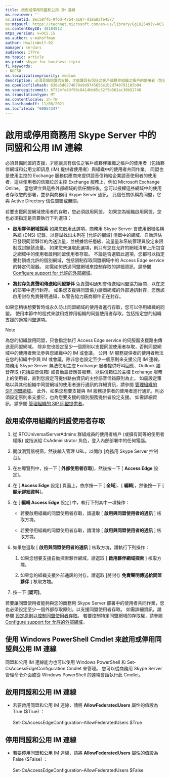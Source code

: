 ```yaml
---
title: 啟用或停用同盟和公用 IM 連線
ms.reviewer: ''
ms:assetid: 8ec58f4b-9f6d-47b4-a187-d18a83fe4577
ms:mtpsurl: https://technet.microsoft.com/en-us/library/Gg182549(v=OCS.15)
ms:contentKeyID: 48184813
mtps_version: v=OCS.15
ms.author: v-mahoffman
author: HowlinWolf-92
manager: serdars
audience: ITPro
ms.topic: article
ms.prod: skype-for-business-itpro
f1.keywords:
- NOCSH
ms.localizationpriority: medium
description: 必須具備同盟的支援，才能讓具有信任之客戶或夥伴組織之帳戶的使用者（包括夥伴網域和公用立即訊息 (IM) 提供者使用者）與組織中的使用者共同作業。
ms.openlocfilehash: 638a5d0274679a9d9745656e1b2d740791185b04
ms.sourcegitcommit: 67324fe43f50c8414bb65c52f5b561ac30b52748
ms.translationtype: MT
ms.contentlocale: zh-TW
ms.lasthandoff: 11/08/2021
ms.locfileid: "60854347"
---
```

# <a name="enable-or-disable-federation-and-public-im-connectivity-in-skype-for-business-server"></a>啟用或停用商務用 Skype Server 中的同盟和公用 IM 連線

必須具備同盟的支援，才能讓具有信任之客戶或夥伴組織之帳戶的使用者（包括夥伴網域和公用立即訊息 (IM) 提供者使用者）與組織中的使用者共同作業。 同盟也是使用主控的 Exchange 服務供應商來提供語音信箱給企業語音使用者的使用者，這些使用者的信箱位於主控 Exchange 服務上，例如 Microsoft Exchange Online。 當您建立與這些外部網域的信任關係後，您可以授權這些網域中的使用者存取您的部署，並參與商務用 Skype Server 通訊。 此信任關係稱為同盟，它與 Active Directory 信任關聯或無關。

若要支援同盟網域使用者的存取，您必須啟用同盟。 如果您為組織啟用同盟，您也必須指定是否要執行下列選項：

  - **啟用夥伴網域探索**  如果您啟用此選項，商務用 Skype Server 會使用網域名稱系統 (DNS) 記錄，以嘗試找出未列在 [允許的網域] 清單中的網域、自動評估已發現同盟夥伴的內送流量，並根據信任層級、流量量和系統管理員設定來限制或封鎖該流量。 如果您未選取此選項，則只有您在允許的網域清單上所包含之網域中的使用者啟用同盟使用者存取。 不論是否選取此選項，您都可以指定要封鎖或允許的個別網域，包括限制存取同盟網域中的 Access Edge service 的特定伺服器。 如需如何透過同盟網域來控制存取的詳細資訊，請參閱 [Configure support for 允許的外部網域](../sip-domains/manage-sip-federated-domains-for-your-organization.md#configure-support-for-allowed-external-domains-in-skype-for-business-server)。

  - **將封存免責聲明傳送給同盟夥伴**    免責聲明通知會傳送給同盟協力廠商，以在您的部署中進行封存。 如果您支援與同盟協力廠商網域的外部通訊封存，您應該啟用封存免責聲明通知，以警告協力廠商郵件正在封存。

如果您稍後想要暫時或永久防止同盟網域的使用者進行存取，您可以停用組織的同盟。 使用本節中的程式來啟用或停用組織的同盟使用者存取，包括指定您的組織支援的適當同盟選項。

> [!NOTE]  
> 為您的組織啟用同盟，只會指定執行 Access Edge service 的伺服器支援路由傳送至同盟網域。 除非您也設定至少一個原則以支援同盟使用者存取，否則同盟網域中的使用者無法參與您組織中的 IM 或會議。 公用 IM 服務提供者的使用者無法在您的組織中參與 IM 或會議，除非您也設定至少一個原則來支援公用 IM 連線。 商務用 Skype Server 無法使用主控 Exchange 服務提供呼叫回應、Outlook 語音存取 (包括語音信箱) 或自動語音應答服務，以供信箱位於主控 Exchange 服務上的使用者，直到您設定可提供路由資訊的主控語音信箱原則為止。 如需設定策略以與其他組織中同盟網域的使用者進行通訊的詳細資訊，請參閱 [管理組織的 SIP 同盟網域](../sip-domains/manage-sip-federated-domains-for-your-organization.md)。 此外，如果您想要支援與 IM 服務提供者的使用者進行通訊，則必須設定原則來支援它，也為您要支援的個別服務提供者設定支援。 如需詳細資訊，請參閱   [管理組織的 SIP 同盟提供者](../sip-providers/manage-sip-federated-providers-for-your-organization.md)。


## <a name="to-enable-or-disable-federated-user-access-for-your-organization"></a>啟用或停用組織的同盟使用者存取

1.  從 RTCUniversalServerAdmins 群組成員的使用者帳戶 (或擁有同等的使用者權限) 或指派給 CsAdministrator 角色，登入內部部署中的任何電腦。

2.  開啟瀏覽器視窗，然後輸入管理 URL，以開啟 [商務用 Skype Server 控制台]。 

3.  在左導覽列中，按一下 [ **外部使用者存取**]，然後按一下 [ **Access Edge** 設定]。

4.  在 [ **Access Edge** 設定] 頁面上，依序按一下 [ **全域**]、[ **編輯**]，然後按一下 [ **顯示詳細資料**]。

5.  在 [ **編輯 Access Edge** 設定] 中，執行下列其中一項操作：
    
      - 若要啟用組織的同盟使用者存取，請選取 [ **啟用與同盟使用者的通訊** ] 核取方塊。
    
      - 若要停用組織的同盟使用者存取，請清除 [ **啟用與同盟使用者的通訊** ] 核取方塊。

6.  如果您選取 [ **啟用與同盟使用者的通訊** ] 核取方塊，請執行下列操作：
    
    1.  如果您想要支援自動探索夥伴網域，請選取 [ **啟用夥伴網域探索** ] 核取方塊。
    
    2.  如果您的組織支援外部通訊的封存，請選取 [將封存 **免責聲明傳送給同盟夥伴** ] 核取方塊。

7.  按一下 **[認可]**。

若要讓同盟使用者能夠與您的商務用 Skype Server 部署中的使用者共同作業，您也必須設定至少一個外部存取原則，以支援同盟使用者存取。 如需詳細資訊，請參閱 [設定原則以控制同盟使用者存取](../external-access-policies/configure-policies-to-control-federated-user-access.md)。 若要控制特定同盟網域的存取權，請參閱 [Configure support for 允許的外部網域](../sip-domains/manage-sip-federated-domains-for-your-organization.md#configure-support-for-allowed-external-domains-in-skype-for-business-server)。


## <a name="enabling-or-disabling-federation-and-public-im-connectivity-by-using-windows-powershell-cmdlets"></a>使用 Windows PowerShell Cmdlet 來啟用或停用同盟與公用 IM 連線

同盟和公用 IM 連線能力也可以使用 Windows PowerShell 和 Set-CsAccessEdgeConfiguration Cmdlet 來管理。 您可以從商務用 Skype Server 管理命令介面或從 Windows PowerShell 的遠端會話執行此 Cmdlet。 

## <a name="to-enable-federation-and-public-im-connectivity"></a>啟用同盟和公用 IM 連線

  - 若要啟用同盟和公用 IM 連線，請將 **AllowFederatedUsers** 屬性的值設為 True ($True) ：<br/><br/>Set-CsAccessEdgeConfiguration-AllowFederatedUsers $True



## <a name="to-disable-federation-and-public-im-connectivity"></a>停用同盟和公用 IM 連線

  - 若要停用同盟和公用 IM 連線，請將 **AllowFederatedUsers** 屬性的值設為 False ($False) ：<br/><br/>Set-CsAccessEdgeConfiguration-AllowFederatedUsers $False

